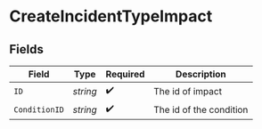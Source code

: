 # CreateIncidentTypeImpact


## Fields

| Field                   | Type                    | Required                | Description             |
| ----------------------- | ----------------------- | ----------------------- | ----------------------- |
| `ID`                    | *string*                | :heavy_check_mark:      | The id of impact        |
| `ConditionID`           | *string*                | :heavy_check_mark:      | The id of the condition |